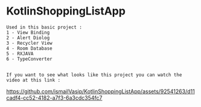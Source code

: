 # KotlinShoppingListApp
    Used in this basic project :
    1 - View Binding
    2 - Alert Diolog
    3 - Recycler View
    4 - Room Database
    5 - RXJAVA
    6 - TypeConverter
   

    If you want to see what looks like this project you can watch the video at this link : 

https://github.com/ismailVasip/KotlinShoppingListApp/assets/92541263/d11cadf4-cc52-4182-a7f3-6a3cdc354fc7

